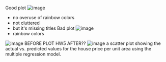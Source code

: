 Good plot
![image](https://github.com/ChrisT142/FDSFE_CTran/assets/144075367/b4aca9e1-5000-48f4-8224-9ab565545d63)
- no overuse of rainbow colors
- not cluttered
- but it's missing titles 
Bad plot
![image](https://github.com/ChrisT142/FDSFE_CTran/assets/144075367/3e2cfd6d-0d6d-4213-8af9-538c35d9edab)
- rainbow colors


![image](https://github.com/ChrisT142/FDSFE_CTran/assets/144075367/ffcf6fc7-7cec-40b5-90f5-971f724b8f8c) 
BEFORE PLOT HW5
AFTER??
![image](https://github.com/ChrisT142/FDSFE_CTran/assets/144075367/98ef1a7b-8d81-45a3-a5f8-cacf75c03dd3)
 a scatter plot showing the actual vs. predicted values for the house price per unit area using the multiple regression model.




